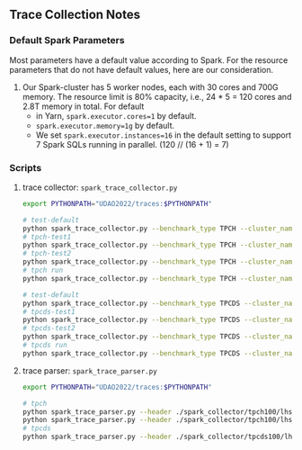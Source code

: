 Trace Collection Notes
---

### Default Spark Parameters

Most parameters have a default value according to Spark. For the resource parameters that do not have default values, here are our consideration.

1. Our Spark-cluster has 5 worker nodes, each with 30 cores and 700G memory. The resource limit is 80% capacity, i.e., 24 * 5 = 120 cores and 2.8T memory in total. For default
   - in Yarn, `spark.executor.cores=1` by default.
   - `spark.executor.memory=1g` by default.
   - We set `spark.executor.instances=16` in the default setting to support 7 Spark SQLs running in parallel. (120 // (16 + 1) = 7)


### Scripts

1. trace collector: `spark_trace_collector.py`
   ```bash
   export PYTHONPATH="UDAO2022/traces:$PYTHONPATH"

   # test-default
   python spark_trace_collector.py --benchmark_type TPCH --cluster_name HEX1 --n_data_per_template 2 --n_processes 16 --cluster_cores 120 --default
   # tpch-test1
   python spark_trace_collector.py --benchmark_type TPCH --cluster_name HEX1 --n_data_per_template 2 --n_processes 16 --cluster_cores 120  --debug
   # tpch-test2
   python spark_trace_collector.py --benchmark_type TPCH --cluster_name HEX1 --n_data_per_template 2 --n_processes 16 --cluster_cores 120
   # tpch run
   python spark_trace_collector.py --benchmark_type TPCH --cluster_name HEX1 --n_data_per_template 2273 --n_processes 16 --cluster_cores 120

   # test-default
   python spark_trace_collector.py --benchmark_type TPCDS --cluster_name HEX2 --n_data_per_template 2 --n_processes 16 --cluster_cores 120 --default
   # tpcds-test1
   python spark_trace_collector.py --benchmark_type TPCDS --cluster_name HEX2 --n_data_per_template 2 --n_processes 16 --cluster_cores 120  --debug
   # tpcds-test2
   python spark_trace_collector.py --benchmark_type TPCDS --cluster_name HEX2 --n_data_per_template 2 --n_processes 16 --cluster_cores 120
   # tpcds run
   python spark_trace_collector.py --benchmark_type TPCDS --cluster_name HEX2 --n_data_per_template 490 --n_processes 16 --cluster_cores 120
   ```

2. trace parser: `spark_trace_parser.py`
   ```bash
   export PYTHONPATH="UDAO2022/traces:$PYTHONPATH"

   # tpch
   python spark_trace_parser.py --header ./spark_collector/tpch100/lhs_22x2273 --benchmark_type TPCH --scale_factor 100 --n_processes 16 --upto 2273
   python spark_trace_parser.py --header ./spark_collector/tpch100/lhs_22x2273 --benchmark_type TPCH --scale_factor 100 --n_processes 16 --upto 20
   # tpcds
   python spark_trace_parser.py --header ./spark_collector/tpcds100/lhs_102x490 --benchmark_type TPCDS --scale_factor 100 --n_processes 16 --upto 490
   ```
